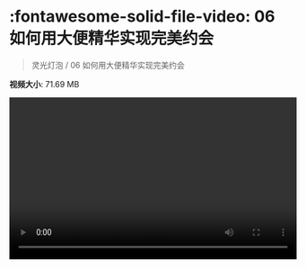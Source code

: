 # :fontawesome-solid-file-video: 06 如何用大便精华实现完美约会

> 灵光灯泡 / 06 如何用大便精华实现完美约会

**视频大小**: 71.69 MB

<video id="V-a0b4c97d14bf323b0da67dfba9584494" width="512" height="288" preload="none" playsinline webkit-playsinline></video>